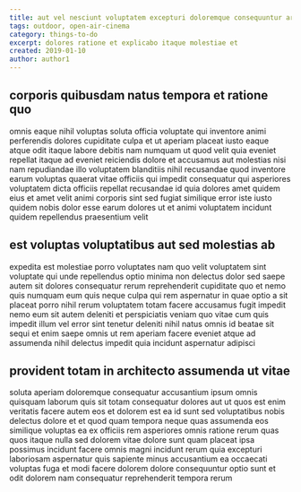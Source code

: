 ```yaml
---
title: aut vel nesciunt voluptatem excepturi doloremque consequuntur article 6444
tags: outdoor, open-air-cinema
category: things-to-do
excerpt: dolores ratione et explicabo itaque molestiae et
created: 2019-01-10
author: author1
---
```


## corporis quibusdam natus tempora et ratione quo

omnis eaque nihil voluptas soluta officia voluptate qui inventore animi perferendis dolores cupiditate culpa et ut aperiam placeat iusto eaque atque odit itaque labore debitis nam numquam ut quod velit quia eveniet repellat itaque ad eveniet reiciendis dolore et accusamus aut molestias nisi nam repudiandae illo voluptatem blanditiis nihil recusandae quod inventore earum voluptas quaerat vitae officiis qui impedit consequatur qui asperiores voluptatem dicta officiis repellat recusandae id quia dolores amet quidem eius et amet velit animi corporis sint sed fugiat similique error iste iusto quidem nobis dolor esse earum dolores ut et animi voluptatem incidunt quidem repellendus praesentium velit

## est voluptas voluptatibus aut sed molestias ab

expedita est molestiae porro voluptates nam quo velit voluptatem sint voluptate qui unde repellendus optio minima non delectus dolor sed saepe autem sit dolores consequatur rerum reprehenderit cupiditate quo et nemo quis numquam eum quis neque culpa qui rem aspernatur in quae optio a sit placeat porro nihil rerum voluptatem totam facere accusamus fugit impedit nemo eum sit autem deleniti et perspiciatis veniam quo vitae cum quis impedit illum vel error sint tenetur deleniti nihil natus omnis id beatae sit sequi et enim saepe omnis ut rem aperiam facere eveniet atque ad assumenda nihil delectus impedit quia incidunt aspernatur adipisci

## provident totam in architecto assumenda ut vitae

soluta aperiam doloremque consequatur accusantium ipsum omnis quisquam laborum quis sit totam consequatur dolores aut ut quos est enim veritatis facere autem eos et dolorem est ea id sunt sed voluptatibus nobis delectus dolore et et quod quam tempora neque quas assumenda eos similique voluptas ea ex officiis rem asperiores omnis ratione rerum quas quos itaque nulla sed dolorem vitae dolore sunt quam placeat ipsa possimus incidunt facere omnis magni incidunt rerum quia excepturi laboriosam aspernatur quis sapiente minus accusantium ea occaecati voluptas fuga et modi facere dolorem dolore consequuntur optio sunt et odit dolorem nam consequatur reprehenderit tempora rerum
